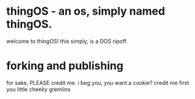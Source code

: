 # thingOS - an os, simply named thingOS.
welcome to thingOS! this simply, is a DOS ripoff.
# forking and publishing
for sake, PLEASE credit me. i beg you, you want a cookie? credit me first you little cheeky gremlins

